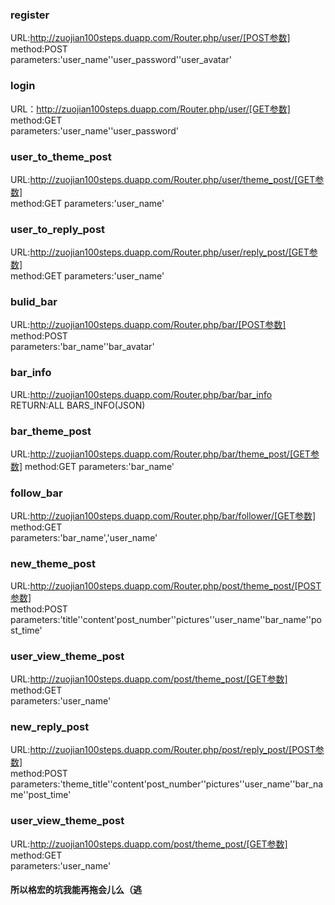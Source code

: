 ### register  
URL:http://zuojian100steps.duapp.com/Router.php/user/[POST参数]  
method:POST  
parameters:'user_name''user_password''user_avatar'
### login
URL：http://zuojian100steps.duapp.com/Router.php/user/[GET参数]  
method:GET  
parameters:'user_name''user_password'
### user_to_theme_post
URL:http://zuojian100steps.duapp.com/Router.php/user/theme_post/[GET参数]  
method:GET
parameters:'user_name'
### user_to_reply_post
URL:http://zuojian100steps.duapp.com/Router.php/user/reply_post/[GET参数]  
method:GET
parameters:'user_name'
### bulid_bar
URL:http://zuojian100steps.duapp.com/Router.php/bar/[POST参数]  
method:POST  
parameters:'bar_name''bar_avatar'  
### bar_info
URL:http://zuojian100steps.duapp.com/Router.php/bar/bar_info  
RETURN:ALL BARS_INFO(JSON)  
### bar_theme_post
URL:http://zuojian100steps.duapp.com/Router.php/bar/theme_post/[GET参数]
method:GET
parameters:'bar_name'  
### follow_bar
URL:http://zuojian100steps.duapp.com/Router.php/bar/follower/[GET参数]  
method:GET  
parameters:'bar_name','user_name'
### new_theme_post
URL:http://zuojian100steps.duapp.com/Router.php/post/theme_post/[POST参数]  
method:POST  
parameters:'title''content'post_number''pictures''user_name''bar_name''post_time'
### user_view_theme_post
URL:http://zuojian100steps.duapp.com/post/theme_post/[GET参数]  
method:GET  
parameters:'user_name'
### new_reply_post
URL:http://zuojian100steps.duapp.com/Router.php/post/reply_post/[POST参数]  
method:POST  
parameters:'theme_title''content'post_number''pictures''user_name''bar_name''post_time' 
### user_view_theme_post
URL:http://zuojian100steps.duapp.com/post/theme_post/[GET参数]  
method:GET  
parameters:'user_name'  
#### 所以格宏的坑我能再拖会儿么（逃